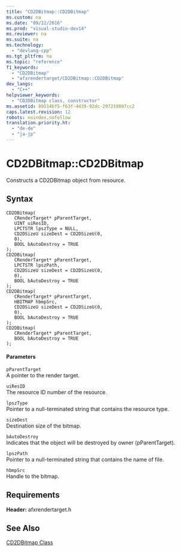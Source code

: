```yaml
---
title: "CD2DBitmap::CD2DBitmap"
ms.custom: na
ms.date: "09/22/2016"
ms.prod: "visual-studio-dev14"
ms.reviewer: na
ms.suite: na
ms.technology: 
  - "devlang-cpp"
ms.tgt_pltfrm: na
ms.topic: "reference"
f1_keywords: 
  - "CD2DBitmap"
  - "afxrendertarget/CD2DBitmap::CD2DBitmap"
dev_langs: 
  - "C++"
helpviewer_keywords: 
  - "CD2DBitmap class, constructor"
ms.assetid: 89514bf5-f63f-4439-92dc-297219097cc2
caps.latest.revision: 12
robots: noindex,nofollow
translation.priority.ht: 
  - "de-de"
  - "ja-jp"
---
```

# CD2DBitmap::CD2DBitmap
Constructs a CD2DBitmap object from resource.  
  
## Syntax  
  
```  
CD2DBitmap(  
   CRenderTarget* pParentTarget,  
   UINT uiResID,  
   LPCTSTR lpszType = NULL,  
   CD2DSizeU sizeDest = CD2DSizeU(0,  
   0),  
   BOOL bAutoDestroy = TRUE  
);  
CD2DBitmap(  
   CRenderTarget* pParentTarget,  
   LPCTSTR lpszPath,  
   CD2DSizeU sizeDest = CD2DSizeU(0,  
   0),  
   BOOL bAutoDestroy = TRUE  
);  
CD2DBitmap(  
   CRenderTarget* pParentTarget,  
   HBITMAP hbmpSrc,  
   CD2DSizeU sizeDest = CD2DSizeU(0,  
   0),  
   BOOL bAutoDestroy = TRUE  
);  
CD2DBitmap(  
   CRenderTarget* pParentTarget,  
   BOOL bAutoDestroy = TRUE  
);  
```  
  
#### Parameters  
 `pParentTarget`  
 A pointer to the render target.  
  
 `uiResID`  
 The resource ID number of the resource.  
  
 `lpszType`  
 Pointer to a null-terminated string that contains the resource type.  
  
 `sizeDest`  
 Destination size of the bitmap.  
  
 `bAutoDestroy`  
 Indicates that the object will be destroyed by owner (pParentTarget).  
  
 `lpszPath`  
 Pointer to a null-terminated string that contains the name of file.  
  
 `hbmpSrc`  
 Handle to the bitmap.  
  
## Requirements  
 **Header:** afxrendertarget.h  
  
## See Also  
 [CD2DBitmap Class](../vs140/cd2dbitmap-class.md)